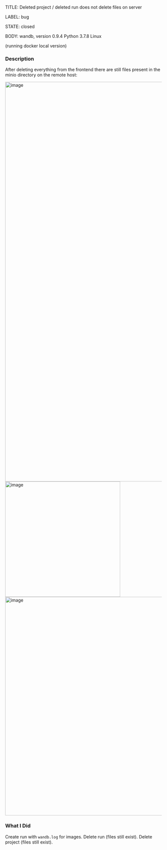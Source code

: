 TITLE:
Deleted project / deleted run does not delete files on server

LABEL:
bug

STATE:
closed

BODY:
wandb, version 0.9.4
Python 3.7.8
Linux

(running docker local version)

### Description

After deleting everything from the frontend there are still files present in the minio directory on the remote host:

<img width="1282" alt="image" src="https://user-images.githubusercontent.com/8204807/90325356-e4737f00-df7a-11ea-88e1-72e48aa5ff43.png">

<img width="370" alt="image" src="https://user-images.githubusercontent.com/8204807/90325337-aaa27880-df7a-11ea-92fd-7407a544fa30.png">

<img width="701" alt="image" src="https://user-images.githubusercontent.com/8204807/90325354-d7ef2680-df7a-11ea-846d-10fac1142781.png">


### What I Did

Create run with `wandb.log` for images. Delete run (files still exist). Delete project (files still exist).

